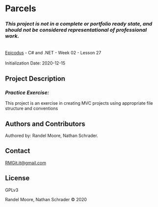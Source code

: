 # Parcels
### _This project is not in a complete or portfolio ready state, and should not be considered representational of professional work._<br><br>
[Epicodus](https://www.epicodus.com/) - C# and .NET - Week 02 - Lesson 27<br><br>
Initialization Date: 2020-12-15

## Project Description
### _Practice Exercise:_<br>
This project is an exercise in creating MVC projects using appropriate file structure and conventions

## Authors and Contributors
Authored by: Randel Moore, Nathan Schrader.

## Contact
RMGit.it@gmail.com

## License

GPLv3

Randel Moore, Nathan Schrader © 2020
